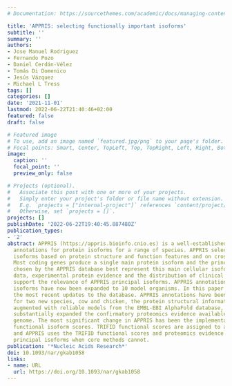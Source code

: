 ```yaml
---
# Documentation: https://sourcethemes.com/academic/docs/managing-content/

title: 'APPRIS: selecting functionally important isoforms'
subtitle: ''
summary: ''
authors:
- Jose Manuel Rodriguez
- Fernando Pozo
- Daniel Cerdán-Vélez
- Tomás Di Domenico
- Jesús Vázquez
- Michael L Tress
tags: []
categories: []
date: '2021-11-01'
lastmod: 2022-06-22T21:40:46+02:00
featured: false
draft: false

# Featured image
# To use, add an image named `featured.jpg/png` to your page's folder.
# Focal points: Smart, Center, TopLeft, Top, TopRight, Left, Right, BottomLeft, Bottom, BottomRight.
image:
  caption: ''
  focal_point: ''
  preview_only: false

# Projects (optional).
#   Associate this post with one or more of your projects.
#   Simply enter your project's folder or file name without extension.
#   E.g. `projects = ["internal-project"]` references `content/project/deep-learning/index.md`.
#   Otherwise, set `projects = []`.
projects: []
publishDate: '2022-06-22T19:40:45.887480Z'
publication_types:
- '2'
abstract: APPRIS (https://appris.bioinfo.cnio.es) is a well-established database housing
  annotations for protein isoforms for a range of species. APPRIS selects principal
  isoforms based on protein structure and function features and on cross-species conservation.
  Most coding genes produce a single main protein isoform and the principal isoforms
  chosen by the APPRIS database best represent this main cellular isoform. Human genetic
  data, experimental protein evidence and the distribution of clinical variants all
  support the relevance of APPRIS principal isoforms. APPRIS annotations and principal
  isoforms have now been expanded to 10 model organisms. In this paper we highlight
  the most recent updates to the database. APPRIS annotations have been generated
  for two new species, cow and chicken, the protein structural information has been
  augmented with reliable models from the EMBL-EBI AlphaFold database, and we have
  substantially expanded the confirmatory proteomics evidence available for the human
  genome. The most significant change in APPRIS has been the implementation of TRIFID
  functional isoform scores. TRIFID functional scores are assigned to all splice isoforms,
  and APPRIS uses the TRIFID functional scores and proteomics evidence to determine
  principal isoforms when core methods cannot.
publication: '*Nucleic Acids Research*'
doi: 10.1093/nar/gkab1058
links:
- name: URL
  url: https://doi.org/10.1093/nar/gkab1058
---
```

